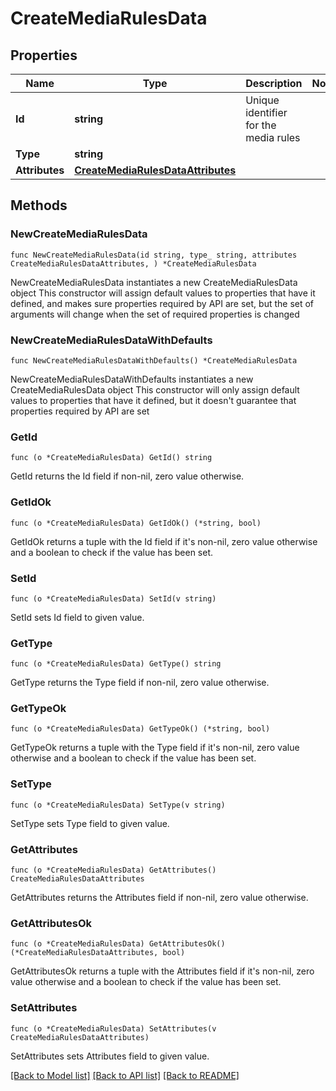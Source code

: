 # CreateMediaRulesData

## Properties

Name | Type | Description | Notes
------------ | ------------- | ------------- | -------------
**Id** | **string** | Unique identifier for the media rules | 
**Type** | **string** |  | 
**Attributes** | [**CreateMediaRulesDataAttributes**](CreateMediaRulesDataAttributes.md) |  | 

## Methods

### NewCreateMediaRulesData

`func NewCreateMediaRulesData(id string, type_ string, attributes CreateMediaRulesDataAttributes, ) *CreateMediaRulesData`

NewCreateMediaRulesData instantiates a new CreateMediaRulesData object
This constructor will assign default values to properties that have it defined,
and makes sure properties required by API are set, but the set of arguments
will change when the set of required properties is changed

### NewCreateMediaRulesDataWithDefaults

`func NewCreateMediaRulesDataWithDefaults() *CreateMediaRulesData`

NewCreateMediaRulesDataWithDefaults instantiates a new CreateMediaRulesData object
This constructor will only assign default values to properties that have it defined,
but it doesn't guarantee that properties required by API are set

### GetId

`func (o *CreateMediaRulesData) GetId() string`

GetId returns the Id field if non-nil, zero value otherwise.

### GetIdOk

`func (o *CreateMediaRulesData) GetIdOk() (*string, bool)`

GetIdOk returns a tuple with the Id field if it's non-nil, zero value otherwise
and a boolean to check if the value has been set.

### SetId

`func (o *CreateMediaRulesData) SetId(v string)`

SetId sets Id field to given value.


### GetType

`func (o *CreateMediaRulesData) GetType() string`

GetType returns the Type field if non-nil, zero value otherwise.

### GetTypeOk

`func (o *CreateMediaRulesData) GetTypeOk() (*string, bool)`

GetTypeOk returns a tuple with the Type field if it's non-nil, zero value otherwise
and a boolean to check if the value has been set.

### SetType

`func (o *CreateMediaRulesData) SetType(v string)`

SetType sets Type field to given value.


### GetAttributes

`func (o *CreateMediaRulesData) GetAttributes() CreateMediaRulesDataAttributes`

GetAttributes returns the Attributes field if non-nil, zero value otherwise.

### GetAttributesOk

`func (o *CreateMediaRulesData) GetAttributesOk() (*CreateMediaRulesDataAttributes, bool)`

GetAttributesOk returns a tuple with the Attributes field if it's non-nil, zero value otherwise
and a boolean to check if the value has been set.

### SetAttributes

`func (o *CreateMediaRulesData) SetAttributes(v CreateMediaRulesDataAttributes)`

SetAttributes sets Attributes field to given value.



[[Back to Model list]](../README.md#documentation-for-models) [[Back to API list]](../README.md#documentation-for-api-endpoints) [[Back to README]](../README.md)


